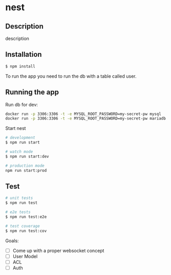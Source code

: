 # nest

## Description

description

## Installation

```bash
$ npm install
```

To run the app you need to run the db with a table called user.

## Running the app

Run db for dev:

```bash
docker run -p 3306:3306 -t -e MYSQL_ROOT_PASSWORD=my-secret-pw mysql
docker run -p 3306:3306 -t -e MYSQL_ROOT_PASSWORD=my-secret-pw mariadb
```
Start nest
```bash
# development
$ npm run start 

# watch mode
$ npm run start:dev

# production mode
npm run start:prod
```

## Test

```bash
# unit tests
$ npm run test

# e2e tests
$ npm run test:e2e

# test coverage
$ npm run test:cov
```
Goals:

 - [ ] Come up with a proper websocket concept
 - [ ] User Model
 - [ ] ACL
 - [ ] Auth
